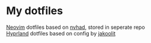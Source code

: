 # My dotfiles

[Neovim](https://neovim.io) dotfiles based on [nvhad](https://nvchad.com), stored in seperate repo <br>
[Hyprland](https://Hyprland.org/) dotfiles based on config by [jakoolit](https://github.com/jakoolit)
